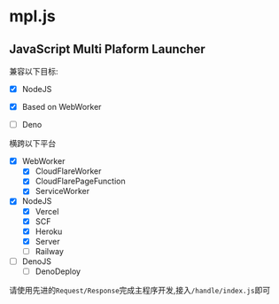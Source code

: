 # mpl.js

## JavaScript Multi Plaform Launcher

兼容以下目标:

- [x] NodeJS
- [x] Based on WebWorker

- [ ] Deno

横跨以下平台

- [x] WebWorker
    - [x] CloudFlareWorker
    - [x] CloudFlarePageFunction
    - [x] ServiceWorker
- [x] NodeJS
    - [x] Vercel
    - [x] SCF
    - [x] Heroku
    - [x] Server
    - [ ] Railway
- [ ] DenoJS
    - [ ] DenoDeploy

请使用先进的`Request/Response`完成主程序开发,接入`/handle/index.js`即可 